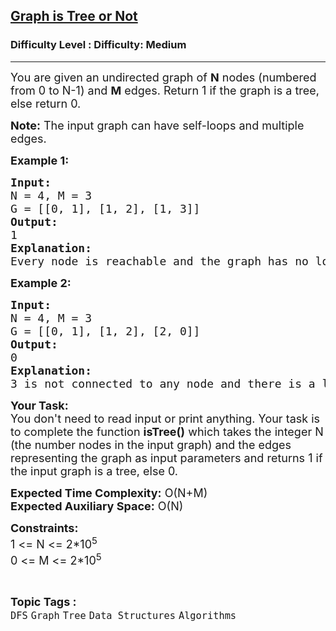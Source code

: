 <h2><a href="https://www.geeksforgeeks.org/problems/is-it-a-tree/0">Graph is Tree or Not</a></h2><h3>Difficulty Level : Difficulty: Medium</h3><hr><div class="problems_problem_content__Xm_eO"><p><span style="font-size: 18px;">You are given an undirected graph of <strong>N</strong> nodes (numbered from 0 to N-1) and <strong>M</strong> edges. Return 1 if the graph is a tree, else return 0.</span></p>
<p><span style="font-size: 18px;"><strong>Note:</strong> The input graph can have self-loops and multiple edges.</span></p>
<p><span style="font-size: 18px;"><strong>Example 1:</strong></span></p>
<pre><span style="font-size: 18px;"><strong>Input:</strong></span>
<span style="font-size: 18px;">N = 4, M = 3</span>
<span style="font-size: 18px;">G = [[0, 1], [1, 2], [1, 3]]</span>
<span style="font-size: 18px;"><strong>Output:</strong> <br>1</span>
<span style="font-size: 18px;"><strong>Explanation: <br></strong>Every node is reachable and the graph has no loops, so it is a tree</span>
</pre>
<p><span style="font-size: 18px;"><strong>Example 2:</strong></span></p>
<pre><span style="font-size: 18px;"><strong>Input:
</strong></span><span style="font-size: 18px;">N = 4, M = 3</span>
<span style="font-size: 18px;">G = [[0, 1], [1, 2], [2, 0]]</span>
<span style="font-size: 18px;"><strong>Output:</strong> <br>0</span>
<span style="font-size: 18px;"><strong>Explanation:</strong> <br>3 is not connected to any </span><span style="font-size: 18px;">node and there is a loop 0-&gt;1-&gt;2-&gt;0, so</span> <span style="font-size: 18px;">it is not a tree.</span>
</pre>
<p><span style="font-size: 18px;"><strong>Your Task:&nbsp;&nbsp;</strong><br>You don't need to read input or print anything. Your task is to complete the function&nbsp;<strong>isTree()</strong> which takes the integer N (the number nodes in the input graph) and the edges representing the graph as input parameters and returns 1 if the input graph is a tree, else 0.</span></p>
<p><span style="font-size: 18px;"><strong>Expected Time Complexity:</strong> O(N+M)<br><strong>Expected Auxiliary Space:</strong> O(N)</span></p>
<p><span style="font-size: 18px;"><strong>Constraints:</strong><br>1 &lt;= N &lt;= 2*10<sup>5</sup><br>0 &lt;= M &lt;= 2*10<sup>5</sup></span></p></div><br><p><span style=font-size:18px><strong>Topic Tags : </strong><br><code>DFS</code>&nbsp;<code>Graph</code>&nbsp;<code>Tree</code>&nbsp;<code>Data Structures</code>&nbsp;<code>Algorithms</code>&nbsp;